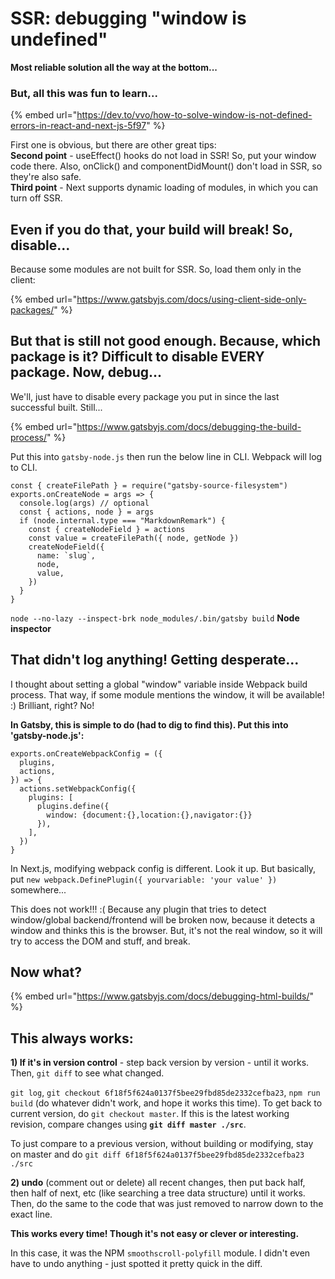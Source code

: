 # SSR: debugging "window is undefined"

**Most reliable solution all the way at the bottom...**

### **But, all this was fun to learn...**

{% embed url="https://dev.to/vvo/how-to-solve-window-is-not-defined-errors-in-react-and-next-js-5f97" %}

First one is obvious, but there are other great tips:  
**Second point** - useEffect\(\) hooks do not load in SSR! So, put your window code there. Also, onClick\(\) and componentDidMount\(\) don't load in SSR, so they're also safe.  
**Third point** - Next supports dynamic loading of modules, in which you can turn off SSR.

## Even if you do that, your build will break! So, disable...

Because some modules are not built for SSR. So, load them only in the client:

{% embed url="https://www.gatsbyjs.com/docs/using-client-side-only-packages/" %}

## But that is still not good enough. Because, which package is it? Difficult to disable EVERY package. Now, debug...

We'll, just have to disable every package you put in since the last successful built. Still...

{% embed url="https://www.gatsbyjs.com/docs/debugging-the-build-process/" %}

Put this into `gatsby-node.js` then run the below line in CLI. Webpack will log to CLI.

```text
const { createFilePath } = require("gatsby-source-filesystem")
exports.onCreateNode = args => {
  console.log(args) // optional
  const { actions, node } = args
  if (node.internal.type === "MarkdownRemark") {
    const { createNodeField } = actions
    const value = createFilePath({ node, getNode })
    createNodeField({
      name: `slug`,
      node,
      value,
    })
  }
}
```

`node --no-lazy --inspect-brk node_modules/.bin/gatsby build` **Node inspector**

## That didn't log anything! Getting desperate...

I thought about setting a global "window" variable inside Webpack build process. That way, if some module mentions the window, it will be available! :\) Brilliant, right? No!

**In Gatsby, this is simple to do \(had to dig to find this\). Put this into 'gatsby-node.js':**

```text
exports.onCreateWebpackConfig = ({
  plugins,
  actions,
}) => {
  actions.setWebpackConfig({
    plugins: [
      plugins.define({
        window: {document:{},location:{},navigator:{}}
      }),
    ],
  })
}
```

In Next.js, modifying webpack config is different. Look it up. But basically, put `new webpack.DefinePlugin({ yourvariable: 'your value' })` somewhere...

This does not work!!! :\( Because any plugin that tries to detect window/global backend/frontend will be broken now, because it detects a window and thinks this is the browser. But, it's not the real window, so it will try to access the DOM and stuff, and break.

## Now what?

{% embed url="https://www.gatsbyjs.com/docs/debugging-html-builds/" %}

## This always works:

**1\) If it's in version control** - step back version by version - until it works. Then, `git diff` to see what changed.

`git log`, `git checkout 6f18f5f624a0137f5bee29fbd85de2332cefba23`, `npm run build` \(do whatever didn't work, and hope it works this time\). To get back to current version, do `git checkout master`. If this is the latest working revision, compare changes using **`git diff master ./src`**.

To just compare to a previous version, without building or modifying, stay on master and do `git diff 6f18f5f624a0137f5bee29fbd85de2332cefba23 ./src` 

**2\) undo** \(comment out or delete\) all recent changes, then put back half, then half of next, etc \(like searching a tree data structure\) until it works. Then, do the same to the code that was just removed to narrow down to the exact line.

**This works every time! Though it's not easy or clever or interesting.**

In this case, it was the NPM `smoothscroll-polyfill` module. I didn't even have to undo anything - just spotted it pretty quick in the diff.




